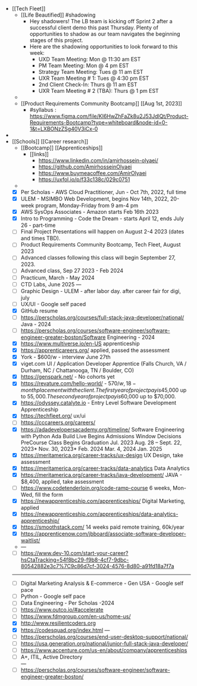 - [[Tech Fleet]]
	- [[Life Beautified]] #shadowing
		- Hey shadowers! The LB team is kicking off Sprint 2 after a successful client demo this past Thursday. Plenty of opportunities to shadow as our team navigates the beginning stages of this project.
		- Here are the shadowing opportunities to look forward to this week:
			- UXD Team Meeting: Mon @ 11:30 am EST
			- PM Team Meeting: Mon @ 4 pm EST
			- Strategy Team Meeting: Tues @ 11 am EST
			- UXR Team Meeting # 1: Tues @ 4:30 pm EST
			- 2nd Client Check-In: Thurs @ 11 am EST
			- UXR Team Meeting # 2 (TBA): Thurs @ 1 pm EST
	-
	- [[Product Requirements Community Bootcamp]] [[Aug 1st, 2023]]
		- #syllabus : https://www.figma.com/file/KI6HwZhFaZk8u2J53JdlQt/Product-Requirements-Bootcamp?type=whiteboard&node-id=0-1&t=LXBONzZSg40V3iCx-0
-
- [[Schools]] [[Career research]]
	- [[Bootcamp]] [[Apprenticeships]]
		- [[links]]
			- https://www.linkedin.com/in/amirhossein-olyaei/
			- https://github.com/AmirhosseinOlyaei
			- https://www.buymeacoffee.com/AmirOlyaei
			- https://uxfol.io/p/f33c138c/029c0751
	-
	- [x] Per Scholas - AWS Cloud Practitioner, Jun - Oct 7th, 2022, full time
	- [x] ULEM - MSIMBO Web Development, begins Nov 14th, 2022, 20-week program, Monday-Friday from 9 am-4 pm
	- [x] AWS SysOps Associates - Amazon starts Feb 16th 2023
	- [x] Intro to Programming - Code the Dream - starts April 12, ends July 26 - part-time
	- [ ] Final Project Presentations will happen on August 2-4 2023 (dates and times TBD).
	- [ ] Product Requirements Community Bootcamp, Tech Fleet, August 2023
	- [ ] Advanced classes following this class will begin September 27, 2023.
	- [ ] Advanced class, Sep 27 2023 - Feb 2024
	- [ ] Practicum, March - May 2024
	- [ ] CTD Labs, June 2025
	  —
	- [ ] Graphic Design - ULEM - after labor day. after career fair for digi, july
	- [ ] UX/UI - Google self paced
	- [x] GitHub resume
	- [ ] https://perscholas.org/courses/full-stack-java-developer/national/ Java - 2024
	- [ ] https://perscholas.org/courses/software-engineer/software-engineer-greater-boston/Software Engineering - 2024
	- [x] https://www.multiverse.io/en-US apprenticeship
	- [x] https://apprenticareers.org/ applied, passed the assessment
	- [x] York - $600/w - interview June 27th
	- [x] viget.com UI / Application Developer Apprentice (Falls Church, VA / Durham, NC / Chattanooga, TN / Boulder, CO)
	- [x] https://genspark.net/ - No cohorts yet
	- [x] https://revature.com/hello-world/ - $570/w, 18-month placement with the client. The first year of project pay is $45,000 up to $55,000. The second year of project pay is $60,000 up to $70,000.
	- [x] https://odyssey.catalyte.io - Entry Level Software Development Apprenticeship
	- [x] https://techfleet.org/ ux/ui
	- [ ] https://cccareers.org/careers/
	- [x] https://adadevelopersacademy.org/timeline/ Software Engineering with Python
	  Ada Build Live Begins	Admissions Window	Decisions	PreCourse	Class Begins	Graduation
	  Jul. 2023	Aug. 28 – Sept. 22, 2023*	Nov. 30, 2023*	Feb. 2024	Mar. 4, 2024	Jan. 2025
	- [x] https://meritamerica.org/career-tracks/ux-design UX Design, take assessment
	- [x] https://meritamerica.org/career-tracks/data-analytics Data Analytics
	- [x] https://meritamerica.org/career-tracks/java-development/ JAVA - $8,400, applied, take assessment
	- [ ] https://www.codetenderloin.org/code-ramp-course 6 weeks, Mon-Wed, fill the form
	- [x] https://newapprenticeship.com/apprenticeships/ Digital Marketing, applied
	- [x] https://newapprenticeship.com/apprenticeships/data-analytics-apprenticeship/
	- [x] https://smoothstack.com/ 14 weeks paid remote training, 60k/year
	- [x] https://apprenticenow.com/jbboard/associate-software-developer-waitlist/
	- —
	- [ ] https://www.dev-10.com/start-your-career?hsCtaTracking=54f8bc29-f9b8-4cf7-9dbc-80542882e3c7%7C9c86d7cf-3024-4576-8d80-a91fd18a7f7a
	- ---
	- [ ] Digital Marketing Analysis & E-commerce - Gen USA - Google self pace
	- [ ] Python - Google self pace
	- [ ] Data Engineering - Per Scholas -2024
	- [ ] https://www.outco.io/#accelerate
	- [ ] https://www.fdmgroup.com/en-us/home-us/
	- [x] http://www.resilientcoders.org
	- [x] https://codesquad.org/index.html
	  —
	- [ ] https://perscholas.org/courses/end-user-desktop-support/national/
	- [ ] https://usa.generation.org/national/junior-full-stack-java-developer/
	- [ ] https://www.accenture.com/us-en/about/company/apprenticeships
	- [ ] A+, ITIL, Active Directory  
	  —
	- [ ] https://perscholas.org/courses/software-engineer/software-engineer-greater-boston/